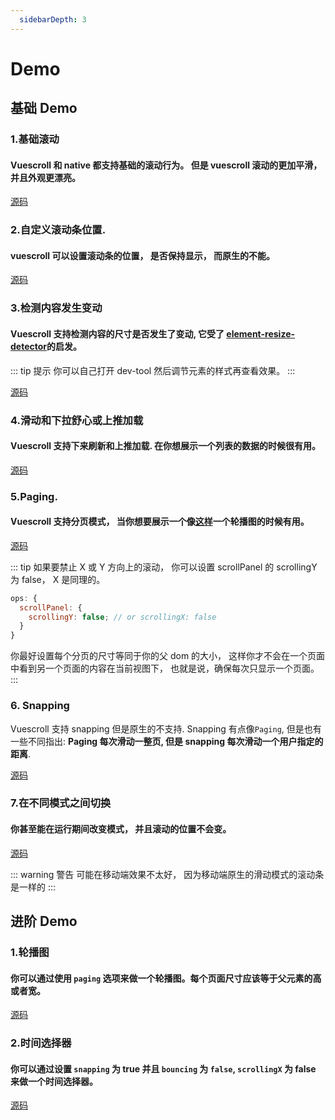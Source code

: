 ```yaml
---
  sidebarDepth: 3
---
```


# Demo

## 基础 Demo

### 1.基础滚动

#### Vuescroll 和 native 都支持基础的滚动行为。 但是 vuescroll 滚动的更加平滑，并且外观更漂亮。

<ClientOnly>
<Demo-Basic-OrdinaryScroll />
</ClientOnly>

[源码](https://github.com/YvesCoding/vuescrolljs/blob/master/docs/.vuepress/components/Demo/Basic/OrdinaryScroll.vue)

### 2.自定义滚动条位置.

#### vuescroll 可以设置滚动条的位置， 是否保持显示， 而原生的不能。

<ClientOnly>
<Demo-Basic-SetPositionAndKeepShow />
</ClientOnly>

[源码](https://github.com/YvesCoding/vuescrolljs/blob/master/docs/.vuepress/components/Demo/Basic/SetPositionAndKeepShow.vue)

### 3.检测内容发生变动

#### Vuescroll 支持检测内容的尺寸是否发生了变动, 它受了 [element-resize-detector](https://github.com/wnr/element-resize-detector)的启发。

::: tip 提示
你可以自己打开 dev-tool 然后调节元素的样式再查看效果。
:::

<ClientOnly>
<Demo-Basic-DetectSizeChange />
</ClientOnly>

[源码](https://github.com/YvesCoding/vuescrolljs/blob/master/docs/.vuepress/components/Demo/Basic/DetectSizeChange.vue)

### 4.滑动和下拉舒心或上推加载

#### Vuescroll 支持下来刷新和上推加载. 在你想展示一个列表的数据的时候很有用。

<ClientOnly>
<Demo-Basic-PullRefreshOrPushLoad />
</ClientOnly>

[源码](https://github.com/YvesCoding/vuescrolljs/blob/master/docs/.vuepress/components/Demo/Basic/PullRefreshOrPushLoad.vue)

### 5.Paging.

#### Vuescroll 支持分页模式， 当你想要展示一个像[这样](http://element-cn.eleme.io/#/zh-CN/component/carousel)一个轮播图的时候有用。

<ClientOnly>
<Demo-Basic-Paging />
</ClientOnly>

[源码](https://github.com/YvesCoding/vuescrolljs/blob/master/docs/.vuepress/components/Demo/Basic/Paging.vue)

::: tip
如果要禁止 X 或 Y 方向上的滚动， 你可以设置 scrollPanel 的 scrollingY 为 false， X 是同理的。

```javascript
ops: {
  scrollPanel: {
    scrollingY: false; // or scrollingX: false
  }
}
```

你最好设置每个分页的尺寸等同于你的父 dom 的大小， 这样你才不会在一个页面中看到另一个页面的内容在当前视图下， 也就是说，确保每次只显示一个页面。
:::

### 6. Snapping

Vuescroll 支持 snapping 但是原生的不支持. Snapping 有点像`Paging`, 但是也有一些不同指出: **Paging 每次滑动一整页, 但是 snapping 每次滑动一个用户指定的距离**.

<ClientOnly>
<Demo-Basic-Snapping />
</ClientOnly>

[源码](https://github.com/YvesCoding/vuescrolljs/blob/master/docs/.vuepress/components/Demo/Basic/Snapping.vue)

### 7.在不同模式之间切换

#### 你甚至能在运行期间改变模式， 并且滚动的位置不会变。

<ClientOnly>
<Demo-Basic-SwitchMode />
</ClientOnly>

[源码](https://github.com/YvesCoding/vuescrolljs/blob/master/docs/.vuepress/components/Demo/Basic/SwitchMode.vue)

::: warning 警告
可能在移动端效果不太好， 因为移动端原生的滑动模式的滚动条是一样的
:::

## 进阶 Demo

### 1.轮播图

#### 你可以通过使用 `paging` 选项来做一个轮播图。每个页面尺寸应该等于父元素的高或者宽。

<ClientOnly>
<Demo-Advance-MakeACarousel />
</ClientOnly>

[源码](https://github.com/YvesCoding/vuescrolljs/blob/master/docs/.vuepress/components/Demo/Advance/MakeACarousel.vue)

### 2.时间选择器

#### 你可以通过设置 `snapping` 为 true 并且 `bouncing` 为 `false`, `scrollingX` 为 false 来做一个时间选择器。

<ClientOnly>
<Demo-Advance-MakeATimePicker />
</ClientOnly>

[源码](https://github.com/YvesCoding/vuescrolljs/blob/master/docs/.vuepress/components/Demo/Advance/MakeATimePicker.vue)
